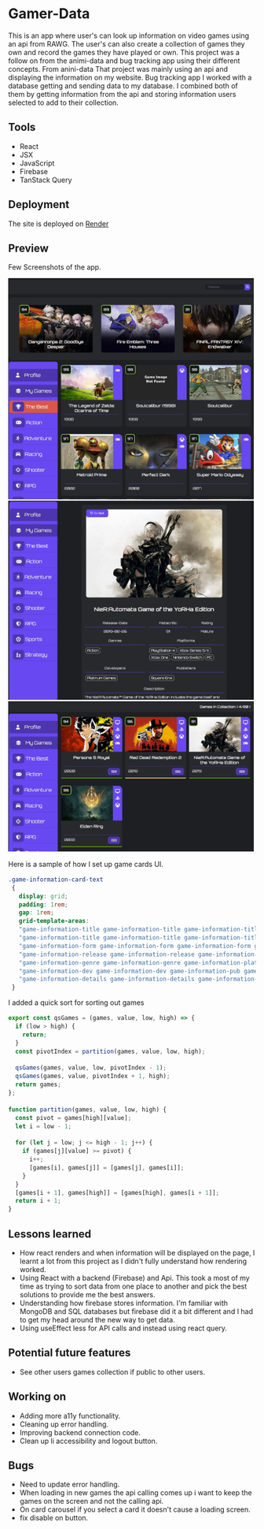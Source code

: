 # Gamer-Data

This is an app where user's can look up information on video games using an api from RAWG. The user's can also create a collection of games they own and record the games they have played or own. This project was a follow on from the animi-data and bug tracking app using their different concepts. From anini-data That project was mainly using an api and displaying the information on my website. Bug tracking app I worked with a database getting and sending data to my database. I combined both of them by getting information from the api and storing information users selected to add to their collection.

## Tools

- React
- JSX
- JavaScript
- Firebase
- TanStack Query

## Deployment

The site is deployed on [Render](https://gamer-data.onrender.com/)

## Preview

Few Screenshots of the app.

<img src="public/game-1.JPG" width="500">
<img src="public/game-2.JPG" width="500">
<img src="public/game-3.JPG" width="500">

Here is a sample of how I set up game cards UI.

```css
.game-information-card-text
 {
   display: grid;
   padding: 1rem;
   gap: 1rem;
   grid-template-areas: 
   "game-information-title game-information-title game-information-title game-information-title"
   "game-information-title game-information-title game-information-title game-information-title"
   "game-information-form game-information-form game-information-form game-information-button"
   "game-information-release game-information-release game-information-score game-information-rating"
   "game-information-genre game-information-genre game-information-platforms game-information-platforms"
   "game-information-dev game-information-dev game-information-pub game-information-pub "
   "game-information-details game-information-details game-information-details game-information-details " ;
 }

```

I added a quick sort for sorting out games
```js
export const qsGames = (games, value, low, high) => {
  if (low > high) {
    return;
  }
  const pivotIndex = partition(games, value, low, high);

  qsGames(games, value, low, pivotIndex - 1);
  qsGames(games, value, pivotIndex + 1, high);
  return games;
};

function partition(games, value, low, high) {
  const pivot = games[high][value];
  let i = low - 1;

  for (let j = low; j <= high - 1; j++) {
    if (games[j][value] >= pivot) {
      i++;
      [games[i], games[j]] = [games[j], games[i]];
    }
  }
  [games[i + 1], games[high]] = [games[high], games[i + 1]];
  return i + 1;
}
```

## Lessons learned

- How react renders and when information will be displayed on the page, I learnt a lot from this project as I didn't fully understand how rendering worked. 
- Using React with a backend (Firebase) and Api. This took a most of my time as trying to sort data from one place to another and pick the best solutions to provide me the best answers. 
- Understanding how firebase stores information. I'm familiar with MongoDB and SQL databases but firebase did it a bit different and I had to get my head around the new way to get data. 
- Using useEffect less for API calls and instead using react query. 

## Potential future features

- See other users games collection if public to other users. 

## Working on

- Adding more a11y functionality. 
- Cleaning up error handling.
- Improving backend connection code.
- Clean up li accessibility and logout button.  

## Bugs
- Need to update error handling.
- When loading in new games the api calling comes up i want to keep the games on the screen and not the calling api.
- On card carousel if you select a card it doesn't cause a loading screen.
- fix disable on button.
